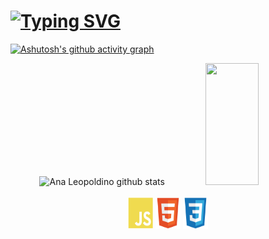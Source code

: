 # [![Typing SVG](https://readme-typing-svg.herokuapp.com/?color=8c00ff&size=35&center=true&vCenter=true&width=1000&lines=HELLO,+My+name+is+Ana+Leopoldino;I'm+18+years+old;I'm+from+Brazil;;Be+Welcome!+:%29)](https://git.io/typing-svg)

[![Ashutosh's github activity graph](https://github-readme-activity-graph.vercel.app/graph?username=analeopoldino&bg_color=000000&color=8c00ff&line=8c00ff&point=ffffff&area=true&hide_border=true)](https://github.com/ashutosh00710/github-readme-activity-graph)


<div align="center">  
  <img width="49%" height="195px" src="https://github-readme-stats.vercel.app/api?username=analeopoldino&show_icons=true&count_private=true&hide_border=true&title_color=8c00ff&icon_color=8c00ff&text_color=8c00ff&bg_color=000000" alt="Ana Leopoldino github stats"/> 
  <img width="41%" height="195px" src="https://github-readme-stats.vercel.app/api/top-langs/?username=analeopoldino&layout=donut&hide_border=true&title_color=8c00ff&icon_color=8c00ff&text_color=8c00ff&bg_color=000000"/>
</div>


 <div  align="center" ><br>
  <img align="center" alt="Ana-Js" height="50" width="40" src="https://raw.githubusercontent.com/devicons/devicon/master/icons/javascript/javascript-plain.svg">
  <img align="center" alt="Ana-HTML" height="50" width="40" src="https://raw.githubusercontent.com/devicons/devicon/master/icons/html5/html5-original.svg">
  <img align="center" alt="Ana-CSS" height="50" width="40" src="https://raw.githubusercontent.com/devicons/devicon/master/icons/css3/css3-original.svg">
</div>




